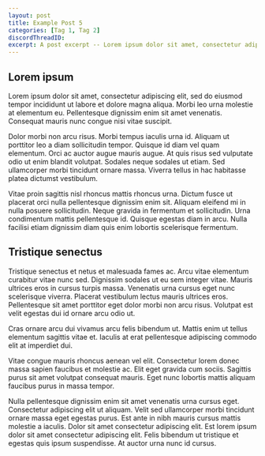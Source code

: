 ```yaml
---
layout: post
title: Example Post 5
categories: [Tag 1, Tag 2]
discordThreadID: 
excerpt: A post excerpt -- Lorem ipsum dolor sit amet, consectetur adipiscing elit, sed do eiusmod tempor incididunt ut labore et dolore magna aliqua.
---
```


## Lorem ipsum
Lorem ipsum dolor sit amet, consectetur adipiscing elit, sed do eiusmod tempor incididunt ut labore et dolore magna aliqua. Morbi leo urna molestie at elementum eu. Pellentesque dignissim enim sit amet venenatis. Consequat mauris nunc congue nisi vitae suscipit. 

Dolor morbi non arcu risus. Morbi tempus iaculis urna id. Aliquam ut porttitor leo a diam sollicitudin tempor. Quisque id diam vel quam elementum. Orci ac auctor augue mauris augue. At quis risus sed vulputate odio ut enim blandit volutpat. Sodales neque sodales ut etiam. Sed ullamcorper morbi tincidunt ornare massa. Viverra tellus in hac habitasse platea dictumst vestibulum.

Vitae proin sagittis nisl rhoncus mattis rhoncus urna. Dictum fusce ut placerat orci nulla pellentesque dignissim enim sit. Aliquam eleifend mi in nulla posuere sollicitudin. Neque gravida in fermentum et sollicitudin. Urna condimentum mattis pellentesque id. Quisque egestas diam in arcu. Nulla facilisi etiam dignissim diam quis enim lobortis scelerisque fermentum. 

## Tristique senectus
Tristique senectus et netus et malesuada fames ac. Arcu vitae elementum curabitur vitae nunc sed. Dignissim sodales ut eu sem integer vitae. Mauris ultrices eros in cursus turpis massa. Venenatis urna cursus eget nunc scelerisque viverra. Placerat vestibulum lectus mauris ultrices eros. Pellentesque sit amet porttitor eget dolor morbi non arcu risus. Volutpat est velit egestas dui id ornare arcu odio ut.

Cras ornare arcu dui vivamus arcu felis bibendum ut. Mattis enim ut tellus elementum sagittis vitae et. Iaculis at erat pellentesque adipiscing commodo elit at imperdiet dui. 

Vitae congue mauris rhoncus aenean vel elit. Consectetur lorem donec massa sapien faucibus et molestie ac. Elit eget gravida cum sociis. Sagittis purus sit amet volutpat consequat mauris. Eget nunc lobortis mattis aliquam faucibus purus in massa tempor. 

Nulla pellentesque dignissim enim sit amet venenatis urna cursus eget. Consectetur adipiscing elit ut aliquam. Velit sed ullamcorper morbi tincidunt ornare massa eget egestas purus. Est ante in nibh mauris cursus mattis molestie a iaculis. Dolor sit amet consectetur adipiscing elit. Est lorem ipsum dolor sit amet consectetur adipiscing elit. Felis bibendum ut tristique et egestas quis ipsum suspendisse. At auctor urna nunc id cursus.